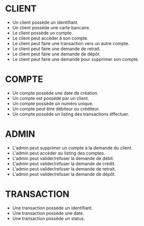 # CLIENT
- Un client possède un identifiant.
- Un client possède une carte bancaire.
- Le client possède un compte.
- Le client peut accèder à son compte.
- Le client peut faire une transaction vers un autre compte.
- Le client peut faire une demande de retrait.
- Le client peut faire une demande de dépôt.
- Le client peut faire une demande pour supprimer son compte.

# COMPTE
- Un compte possède une date de création.
- Un compte est possédé par un client.
- Un compte possède un numéro unique.
- Un compte peut être débiteur ou créditeur.
- Un compte posséde un listing des transactions éffectuer. 

# ADMIN
- L'admin peut supprimer un compte à la demande du client.
- L'admin peut accèder au listing des comptes.
- L'admin peut valider/refuser la demande de débit.
- L'admin peut valider/refuser la demande de crédit.
- L'admin peut valider/refuser la demande de retrait.
- L'admin peut valider/refuser la demande de dépôt.

# TRANSACTION
- Une transaction possède un identifiant.
- Une transaction possède une date.
- Une transaction possède un status.